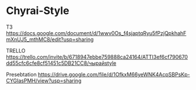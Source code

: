 # Chyrai-Style
ТЗ
https://docs.google.com/document/d/1wwv0Os_f4sjaptqRyu5fPzjQpkhahFmXnUJ5_mthMC8/edit?usp=sharing

TRELLO
https://trello.com/invite/b/6718947ebbe759888ca24164/ATTI3ef6cf790670dd55cfc6cfe8cf51451c5DB21CC8/чырайstyle

Presebtation
https://drive.google.com/file/d/1OfkxM66yeWNK4AcpSBPsKp-CYGIasPMH/view?usp=sharing

